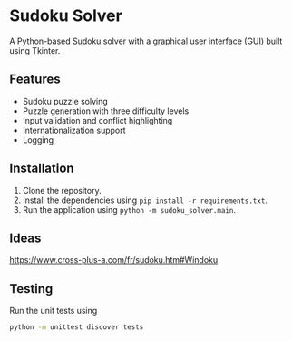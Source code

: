 # Sudoku Solver

A Python-based Sudoku solver with a graphical user interface (GUI) built using Tkinter.

## Features

- Sudoku puzzle solving
- Puzzle generation with three difficulty levels
- Input validation and conflict highlighting
- Internationalization support
- Logging

## Installation

1. Clone the repository.
2. Install the dependencies using `pip install -r requirements.txt`.
3. Run the application using `python -m sudoku_solver.main`.


## Ideas

https://www.cross-plus-a.com/fr/sudoku.htm#Windoku

## Testing

Run the unit tests using 

```bash
python -m unittest discover tests


